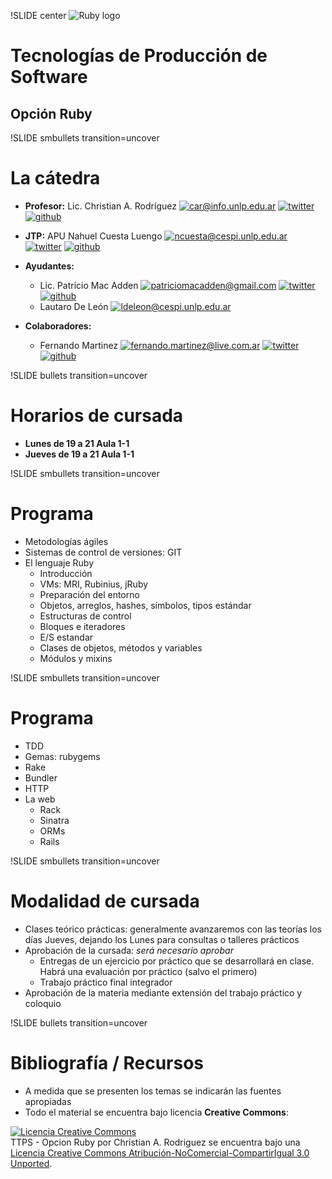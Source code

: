 !SLIDE center
![Ruby logo](ruby.png)
# Tecnologías de Producción de Software
## Opción Ruby

!SLIDE smbullets transition=uncover
# La cátedra 
* **Profesor:** Lic. Christian A. Rodríguez 
  [![car@info.unlp.edu.ar](mail.png)](mailto:car@info.unlp.edu.ar "car@info.unlp.edu.ar")
  [![twitter](twitter.png)](https://twitter.com/car_unlp "twitter")
  [![github](github.png)](https://github.com/chrodriguez "github")

* **JTP:** APU Nahuel Cuesta Luengo
  [![ncuesta@cespi.unlp.edu.ar](mail.png)](mailto:ncuesta@cespi.unlp.edu.ar "ncuesta@cespi.unlp.edu.ar")
  [![twitter](twitter.png)](https://twitter.com/ncuestal "twitter") 
  [![github](github.png)](https://github.com/ncuesta "github")

* **Ayudantes:** 
  * Lic. Patricio Mac Adden 
  [![patriciomacadden@gmail.com](mail.png)](mailto:patriciomacadden@gmail.com "patriciomacadden@gmail.com") 
  [![twitter](twitter.png)](https://twitter.com/maxawen "twitter") 
  [![github](github.png)](https://github.com/patriciomacadden "github")
  * Lautaro De León 
  [![ldeleon@cespi.unlp.edu.ar](mail.png)](mailto:ldeleon@cespi.unlp.edu.ar "ldeleon@cespi.unlp.edu.ar")
* **Colaboradores:**
  * Fernando Martinez
  [![fernando.martinez@live.com.ar](mail.png)](mailto:fernando.martinez@live.com.ar "fernando.martinez@live.com.ar")
  [![twitter](twitter.png)](https://twitter.com/F_3r "twitter")
  [![github](github.png)](https://github.com/f-3r "github")


!SLIDE bullets transition=uncover
# Horarios de cursada
* **Lunes de 19 a 21 Aula 1-1**
* **Jueves de 19 a 21 Aula 1-1**

!SLIDE smbullets transition=uncover
# Programa
* Metodologías ágiles
* Sistemas de control de versiones: GIT
* El lenguaje Ruby
  * Introducción
  * VMs: MRI, Rubinius, jRuby
  * Preparación del entorno
  * Objetos, arreglos, hashes, símbolos, tipos estándar
  * Estructuras de control
  * Bloques e iteradores
  * E/S estandar
  * Clases de objetos, métodos y variables
  * Módulos y mixins

!SLIDE smbullets transition=uncover
# Programa
* TDD
* Gemas: rubygems
* Rake
* Bundler
* HTTP
* La web
  * Rack
  * Sinatra
  * ORMs
  * Rails

!SLIDE smbullets transition=uncover
# Modalidad de cursada
* Clases teórico prácticas: generalmente avanzaremos con las teorías los días
  Jueves, dejando los Lunes para consultas o talleres prácticos
* Aprobación de la cursada: *será necesario aprobar*
  * Entregas de un ejercicio por práctico que se desarrollará en clase. Habrá
    una evaluación por práctico (salvo el primero)
  * Trabajo práctico final integrador
* Aprobación de la materia mediante extensión del trabajo práctico y coloquio

!SLIDE bullets transition=uncover
# Bibliografía / Recursos
* A medida que se presenten los temas se indicarán las fuentes apropiadas
* Todo el material se encuentra bajo licencia **Creative Commons**:

<a rel="license"
  href="http://creativecommons.org/licenses/by-nc-sa/3.0/deed.es"><img
alt="Licencia Creative Commons" style="border-width:0"
src="http://i.creativecommons.org/l/by-nc-sa/3.0/88x31.png" /></a><br /><span
xmlns:dct="http://purl.org/dc/terms/" property="dct:title">TTPS - Opcion
Ruby</span> por <span xmlns:cc="http://creativecommons.org/ns#"
property="cc:attributionName">Christian A. Rodriguez</span> se encuentra bajo
una <a rel="license"
href="http://creativecommons.org/licenses/by-nc-sa/3.0/deed.es">Licencia
Creative Commons Atribución-NoComercial-CompartirIgual 3.0 Unported</a>.
